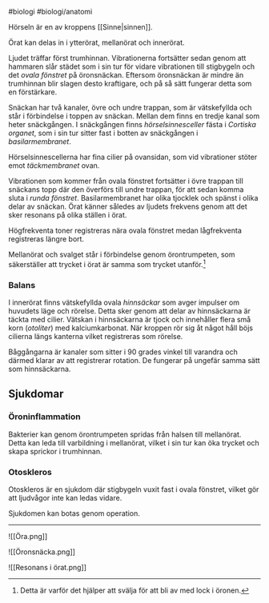 #biologi #biologi/anatomi 

Hörseln är en av kroppens [[Sinne|sinnen]].

Örat kan delas in i ytterörat, mellanörat och innerörat.

Ljudet träffar först trumhinnan. Vibrationerna fortsätter sedan genom att hammaren slår städet som i sin tur för vidare vibrationen till stigbygeln och det *ovala fönstret* på öronsnäckan. Eftersom öronsnäckan är mindre än trumhinnan blir slagen desto kraftigare, och på så sätt fungerar detta som en förstärkare.

Snäckan har två kanaler, övre och undre trappan, som är vätskefyllda och står i förbindelse i toppen av snäckan. Mellan dem finns en tredje kanal som heter snäckgången. I snäckgången finns *hörselsinnesceller* fästa i *Cortiska organet*, som i sin tur sitter fast i botten av snäckgången i *basilarmembranet*.

Hörselsinnescellerna har fina cilier på ovansidan, som vid vibrationer stöter emot *täckmembranet* ovan.

Vibrationen som kommer från ovala fönstret fortsätter i övre trappan till snäckans topp där den överförs till undre trappan, för att sedan komma sluta i *runda fönstret*. Basilarmembranet har olika tjocklek och spänst i olika delar av snäckan. Örat känner således av ljudets frekvens genom att det sker resonans på olika ställen i örat.

Högfrekventa toner registreras nära ovala fönstret medan lågfrekventa registreras längre bort.

Mellanörat och svalget står i förbindelse genom örontrumpeten, som säkerställer att trycket i örat är samma som trycket utanför.[^1]

[^1]: Detta är varför det hjälper att svälja för att bli av med lock i öronen.

### Balans
I innerörat finns vätskefyllda ovala *hinnsäckar* som avger impulser om huvudets läge och rörelse. Detta sker genom att delar av hinnsäckarna är täckta med cilier. Vätskan i hinnsäckarna är tjock och innehåller flera små korn (*otoliter*) med kalciumkarbonat. När kroppen rör sig åt något håll böjs cilierna längs kanterna vilket registreras som rörelse.

Båggångarna är kanaler som sitter i 90 grades vinkel till varandra och därmed klarar av att registrerar rotation. De fungerar på ungefär samma sätt som hinnsäckarna.

## Sjukdomar
### Öroninflammation
Bakterier kan genom örontrumpeten spridas från halsen till mellanörat. Detta kan leda till varbildning i mellanörat, vilket i sin tur kan öka trycket och skapa sprickor i trumhinnan.
### Otoskleros
Otoskleros är en sjukdom där stigbygeln vuxit fast i ovala fönstret, vilket gör att ljudvågor inte kan ledas vidare.

Sjukdomen kan botas genom operation.


---

![[Öra.png]]

![[Öronsnäcka.png]]

![[Resonans i örat.png]]